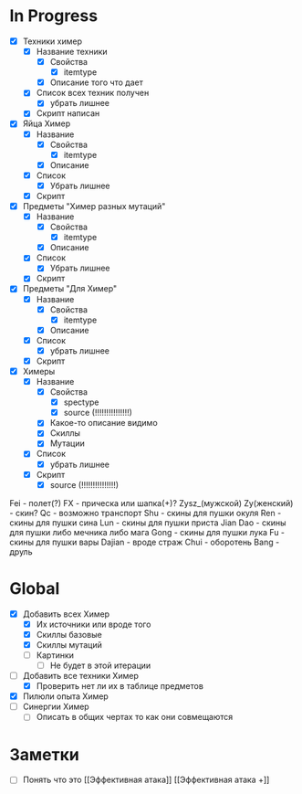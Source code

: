 
# In Progress
- [x] Техники химер
	- [x] Название техники
		- [x] Свойства
			- [x] itemtype
		- [x] Описание того что дает
	- [x] Список всех техник получен
		- [x] убрать лишнее
	- [x] Скрипт написан

- [x] Яйца Химер
	- [x] Название
		- [x] Свойства
			- [x] itemtype
		- [x] Описание
	- [x] Список
		- [x] Убрать лишнее
	- [x] Скрипт
- [x] Предметы "Химер разных мутаций"
	- [x] Название
		- [x] Свойства
			- [x] itemtype
		- [x] Описание
	- [x] Список
		- [x] Убрать лишнее
	- [x] Скрипт
- [x] Предметы "Для Химер"
	- [x] Название
		- [x] Свойства
			- [x] itemtype
		- [x] Описание
	- [x] Список
		- [x] убрать лишнее
	- [x] Скрипт
- [x] Химеры
	- [x] Название
		- [x] Свойства
			- [x] spectype
			- [x] source (!!!!!!!!!!!!!!!)
		- [x] Какое-то описание видимо
		- [x] Скиллы
		- [x] Мутации
	- [x] Список
		- [x] убрать лишнее
	- [x] Скрипт
		- [x] source (!!!!!!!!!!!!!!!)

Fei - полет(?)
FX - прическа или шапка(+)?
Zysz_(мужской)  Zy(женский) - скин?
Qc - возможно транспорт
Shu - скины для пушки окуля
Ren - скины для пушки сина
Lun - скины для пушки приста
Jian Dao - скины для пушки либо мечника либо мага
Gong - скины для пушки лука
Fu - скины для пушки вары
Dajian - вроде страж
Chui - оборотень
Bang - друль

# Global
- [x] Добавить всех Химер
	- [x] Их источники или вроде того
	- [x] Скиллы базовые
	- [x] Скиллы мутаций
	- [ ] Картинки
		- [ ] Не будет в этой итерации
- [ ] Добавить все техники Химер
	- [x] Проверить нет ли их в таблице предметов
- [x] Пилюли опыта Химер
- [ ] Синергии Химер
	- [ ] Описать в общих чертах то как они совмещаются

# Заметки
- [ ] Понять что это
	[[Эффективная атака]]
	[[Эффективная атака +]]
	





